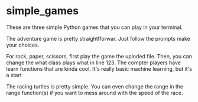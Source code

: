 # simple_games

These are three simple Python games that you can play in your terminal.

The adventure game is pretty straightfforwar. Just follow the prompts make your choices.

For rock, paper, scissors, first play the game the uploded file. Then, you can change the what class plays what in line 123.
  The compter players have learn functions that are kinda cool. It's really basic machine learning, but it's a start 
  
The racing turtles is pretty simple. You can even change the range in the range function(s) if you want to mess around with the speed of the race. 
